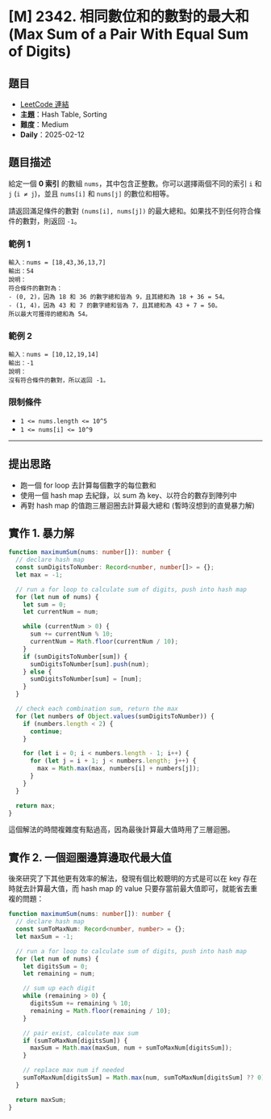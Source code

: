 # [M] 2342. 相同數位和的數對的最大和 (Max Sum of a Pair With Equal Sum of Digits)

## 題目

- [LeetCode 連結](https://leetcode.com/problems/max-sum-of-a-pair-with-equal-sum-of-digits/)
- **主題**：Hash Table, Sorting
- **難度**：Medium
- **Daily**：2025-02-12

## 題目描述

給定一個 **0 索引** 的數組 `nums`，其中包含正整數。你可以選擇兩個不同的索引 `i` 和 `j` (`i ≠ j`)，並且 `nums[i]` 和 `nums[j]` 的數位和相等。

請返回滿足條件的數對 `(nums[i], nums[j])` 的最大總和。如果找不到任何符合條件的數對，則返回 `-1`。

### 範例 1

```
輸入：nums = [18,43,36,13,7]
輸出：54
說明：
符合條件的數對為：
- (0, 2)，因為 18 和 36 的數字總和皆為 9，且其總和為 18 + 36 = 54。
- (1, 4)，因為 43 和 7 的數字總和皆為 7，且其總和為 43 + 7 = 50。
所以最大可獲得的總和為 54。
```

### 範例 2

```
輸入：nums = [10,12,19,14]
輸出：-1
說明：
沒有符合條件的數對，所以返回 -1。
```

### 限制條件

- `1 <= nums.length <= 10^5`
- `1 <= nums[i] <= 10^9`

---

## 提出思路

- 跑一個 for loop 去計算每個數字的每位數和
- 使用一個 hash map 去紀錄，以 sum 為 key、以符合的數存到陣列中
- 再對 hash map 的值跑三層迴圈去計算最大總和 (暫時沒想到的直覺暴力解)

## 實作 1. 暴力解

```ts
function maximumSum(nums: number[]): number {
  // declare hash map
  const sumDigitsToNumber: Record<number, number[]> = {};
  let max = -1;

  // run a for loop to calculate sum of digits, push into hash map
  for (let num of nums) {
    let sum = 0;
    let currentNum = num;

    while (currentNum > 0) {
      sum += currentNum % 10;
      currentNum = Math.floor(currentNum / 10);
    }
    if (sumDigitsToNumber[sum]) {
      sumDigitsToNumber[sum].push(num);
    } else {
      sumDigitsToNumber[sum] = [num];
    }
  }

  // check each combination sum, return the max
  for (let numbers of Object.values(sumDigitsToNumber)) {
    if (numbers.length < 2) {
      continue;
    }

    for (let i = 0; i < numbers.length - 1; i++) {
      for (let j = i + 1; j < numbers.length; j++) {
        max = Math.max(max, numbers[i] + numbers[j]);
      }
    }
  }

  return max;
}
```

這個解法的時間複雜度有點過高，因為最後計算最大值時用了三層迴圈。

## 實作 2. 一個迴圈邊算邊取代最大值

後來研究了下其他更有效率的解法，發現有個比較聰明的方式是可以在 key 存在時就去計算最大值，而 hash map 的 value 只要存當前最大值即可，就能省去重複的問題：

```ts
function maximumSum(nums: number[]): number {
  // declare hash map
  const sumToMaxNum: Record<number, number> = {};
  let maxSum = -1;

  // run a for loop to calculate sum of digits, push into hash map
  for (let num of nums) {
    let digitsSum = 0;
    let remaining = num;

    // sum up each digit
    while (remaining > 0) {
      digitsSum += remaining % 10;
      remaining = Math.floor(remaining / 10);
    }

    // pair exist, calculate max sum
    if (sumToMaxNum[digitsSum]) {
      maxSum = Math.max(maxSum, num + sumToMaxNum[digitsSum]);
    }

    // replace max num if needed
    sumToMaxNum[digitsSum] = Math.max(num, sumToMaxNum[digitsSum] ?? 0);
  }

  return maxSum;
}
```
